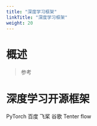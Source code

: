 ```yaml
---
title: "深度学习框架"
linkTitle: "深度学习框架"
weight: 20
---
```


# 概述
>
> 参考

# 深度学习开源框架

PyTorch
百度 飞桨
谷歌 Tenter flow
